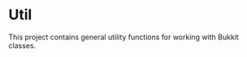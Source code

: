 # Util

[//]: # ([:simple-gradle: ![]&#40;https://img.shields.io/maven-metadata/v?label=idofront-util&metadataUrl=https://repo.mineinabyss.com/releases/com/mineinabyss/idofront-util/maven-metadata.xml&#41;{ style="vertical-align:middle" }]&#40;https://repo.mineinabyss.com/#/releases/com/mineinabyss/idofront-util&#41;)

This project contains general utility functions for working with Bukkit classes.
